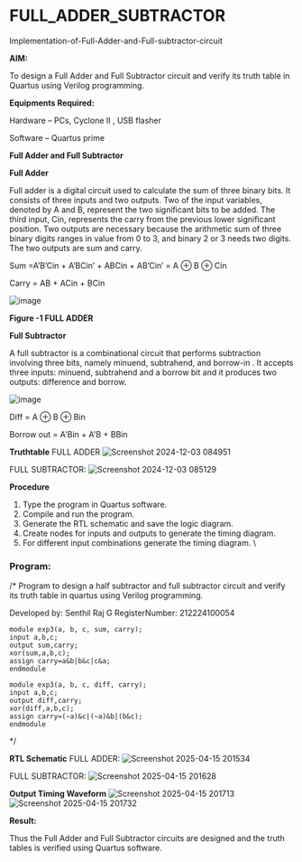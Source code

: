 # FULL_ADDER_SUBTRACTOR

Implementation-of-Full-Adder-and-Full-subtractor-circuit

**AIM:**

To design a Full Adder and Full Subtractor circuit and verify its truth table in Quartus using Verilog programming.

**Equipments Required:**

Hardware – PCs, Cyclone II , USB flasher

Software – Quartus prime

**Full Adder and Full Subtractor**

**Full Adder**

Full adder is a digital circuit used to calculate the sum of three binary bits. It consists of three inputs and two outputs. Two of the input variables, denoted by A and B, represent the two significant bits to be added. The third input, Cin, represents the carry from the previous lower significant position. Two outputs are necessary because the arithmetic sum of three binary digits ranges in value from 0 to 3, and binary 2 or 3 needs two digits. The two outputs are sum and carry.

Sum =A’B’Cin + A’BCin’ + ABCin + AB’Cin’ = A ⊕ B ⊕ Cin 

Carry = AB + ACin + BCin

![image](https://github.com/naavaneetha/FULL_ADDER_SUBTRACTOR/assets/154305477/0f30ba51-5ffb-4198-845f-18e054f675e7)

**Figure -1 FULL ADDER**

**Full Subtractor**

A full subtractor is a combinational circuit that performs subtraction involving three bits, namely minuend, subtrahend, and borrow-in . It accepts three inputs: minuend, subtrahend and a borrow bit and it produces two outputs: difference and borrow.

![image](https://github.com/naavaneetha/FULL_ADDER_SUBTRACTOR/assets/154305477/02b24f51-ab51-4304-9ad6-7b81ffc1ead5)

Diff = A ⊕ B ⊕ Bin 

Borrow out = A'Bin + A'B + BBin

**Truthtable**
FULL ADDER
![Screenshot 2024-12-03 084951](https://github.com/user-attachments/assets/b5503988-febf-45f6-ad30-e2ceb5a965b4)

FULL SUBTRACTOR:
![Screenshot 2024-12-03 085129](https://github.com/user-attachments/assets/871e08c6-0069-442d-96e6-fad712715614)

**Procedure**
1. Type the program in Quartus software.
2. Compile and run the program.
3. Generate the RTL schematic and save the logic diagram.
4. Create nodes for inputs and outputs to generate the timing diagram.
5. For different input combinations generate the timing diagram.
\

### **Program:**

/* Program to design a half subtractor and full subtractor circuit and verify its truth table in quartus using Verilog programming.

Developed by: Senthil Raj G
RegisterNumber: 212224100054

```
module exp3(a, b, c, sum, carry); 
input a,b,c;
output sum,carry; 
xor(sum,a,b,c); 
assign carry=a&b|b&c|c&a; 
endmodule
```
```
module exp3(a, b, c, diff, carry); 
input a,b,c;
output diff,carry; 
xor(diff,a,b,c); 
assign carry=(~a)&c|(~a)&b|(b&c); 
endmodule
```
*/

**RTL Schematic**
FULL ADDER: 
![Screenshot 2025-04-15 201534](https://github.com/user-attachments/assets/1df6f165-560f-45ab-96b4-5f2e20a609a8)


FULL SUBTRACTOR: 
![Screenshot 2025-04-15 201628](https://github.com/user-attachments/assets/427586cf-ea92-42e4-9100-9ccb5158bc77)


**Output Timing Waveform**
![Screenshot 2025-04-15 201713](https://github.com/user-attachments/assets/8aea8a07-f9bb-42e1-816f-14571da51881)
![Screenshot 2025-04-15 201732](https://github.com/user-attachments/assets/19fd8280-cb90-4f48-ba4b-a0cd9391ea5d)


**Result:**

Thus the Full Adder and Full Subtractor circuits are designed and the truth tables is verified using Quartus software.
